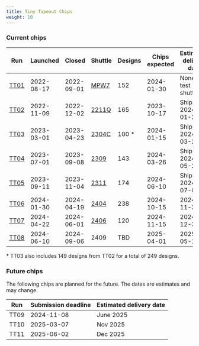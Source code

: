 ```yaml
---
title: Tiny Tapeout Chips
weight: 10
---
```


### Current chips

| Run                | Launched   | Closed     | Shuttle                                      | Designs | Chips expected | Estimated delivery date |
|--------------------|------------|------------|----------------------------------------------|---------|----------------|-------------------------|
| [TT01](/runs/tt01) | 2022-08-17 | 2022-09-01 | [MPW7](https://efabless.com/shuttle-status)  | 152     | 2024-01-30     | None - test shuttle     |
| [TT02](/runs/tt02) | 2022-11-09 | 2022-12-02 | [2211Q](https://efabless.com/shuttle-status) | 165     | 2023-10-17     | Shipped 2024-01-25      |
| [TT03](/runs/tt03) | 2023-03-01 | 2023-04-23 | [2304C](https://efabless.com/shuttle-status) | 100 \*  | 2024-01-15     | Shipped 2024-03-28      |
| [TT04](/runs/tt04) | 2023-07-01 | 2023-09-08 | [2309](https://efabless.com/shuttle-status)  | 143     | 2024-03-26     | Shipped 2024-05-24      |
| [TT05](/runs/tt05) | 2023-09-11 | 2023-11-04 | [2311](https://efabless.com/shuttle-status)  | 174     | 2024-06-10     | Shipped 2024-07-05      |
| [TT06](/runs/tt06) | 2024-01-30 | 2024-04-19 | [2404](https://efabless.com/shuttle-status)  | 238     | 2024-10-15     | 2024-11-30              |
| [TT07](/runs/tt07) | 2024-04-22 | 2024-06-01 | [2406](https://efabless.com/shuttle-status)  | 120     | 2024-11-15     | 2024-12-30              |
| [TT08](https://app.tinytapeout.com/shuttles/tt08) | 2024-06-10 | 2024-09-06 | 2409          | TBD     | 2025-04-01     | 2025-05-12              |

\* TT03 also includes 149 designs from TT02 for a total of 249 designs.

### Future chips

The following chips are planned for the future. The dates are estimates and may change.

| Run  | Submission deadline | Estimated delivery date |
|------|---------------------|-------------------------|
| TT09 | 2024-11-08          | June 2025               |
| TT10 | 2025-03-07          | Nov 2025                |
| TT11 | 2025-06-02          | Dec 2025                |
